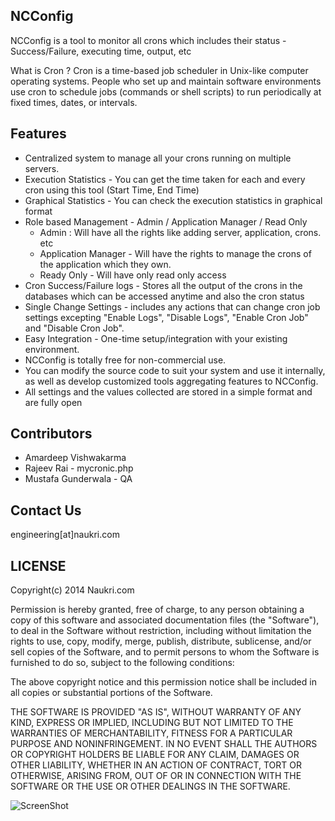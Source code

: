 NCConfig
--------
NCConfig is a tool to monitor all crons which includes their status - Success/Failure, executing time, output, etc

What is Cron ?
Cron is a time-based job scheduler in Unix-like computer operating systems. People who set up and maintain software environments use cron to schedule jobs (commands or shell scripts) to run periodically at fixed times, dates, or intervals.


Features
--------
* Centralized system to manage all your crons running on multiple servers.
* Execution Statistics - You can get the time taken for each and every cron using this tool (Start Time, End Time)
* Graphical Statistics - You can check the execution statistics in graphical format
* Role based Management - Admin / Application Manager / Read Only
  - Admin : Will have all the rights like adding server, application, crons. etc
  - Application Manager - Will have the rights to manage the crons of the application which they own.
  - Ready Only - Will have only read only access
* Cron Success/Failure logs - Stores all the output of the crons in the databases which can be accessed anytime and also the cron status
* Single Change Settings - includes any actions that can change cron job settings excepting "Enable Logs", "Disable Logs", "Enable Cron Job" and "Disable Cron Job".
* Easy Integration - One-time setup/integration with your existing environment.
* NCConfig is totally free for non-commercial use.
* You can modify the source code to suit your system and use it internally, as well as develop customized tools aggregating features to NCConfig.
* All settings and the values collected are stored in a simple format and are fully open


Contributors
------------
* Amardeep Vishwakarma
* Rajeev Rai - mycronic.php
* Mustafa Gunderwala - QA


Contact Us
----------
engineering[at]naukri.com


LICENSE
-------
Copyright(c) 2014 Naukri.com

Permission is hereby granted, free of charge, to any person obtaining a copy of this software and associated documentation files (the "Software"), to deal in the Software without restriction, including without limitation the rights to use, copy, modify, merge, publish, distribute, sublicense, and/or sell copies of the Software, and to permit persons to whom the Software is furnished to do so, subject to the following conditions:

The above copyright notice and this permission notice shall be included in all copies or substantial portions of the Software.

THE SOFTWARE IS PROVIDED "AS IS", WITHOUT WARRANTY OF ANY KIND, EXPRESS OR IMPLIED, INCLUDING BUT NOT LIMITED TO THE WARRANTIES OF MERCHANTABILITY, FITNESS FOR A PARTICULAR PURPOSE AND NONINFRINGEMENT. IN NO EVENT SHALL THE AUTHORS OR COPYRIGHT HOLDERS BE LIABLE FOR ANY CLAIM, DAMAGES OR OTHER LIABILITY, WHETHER IN AN ACTION OF CONTRACT, TORT OR OTHERWISE, ARISING FROM, OUT OF OR IN CONNECTION WITH THE SOFTWARE OR THE USE OR OTHER DEALINGS IN THE SOFTWARE.



![ScreenShot](https://github.com/naukri-engineering/NCConfig/blob/master/screenshot/Screenshot1.png)
